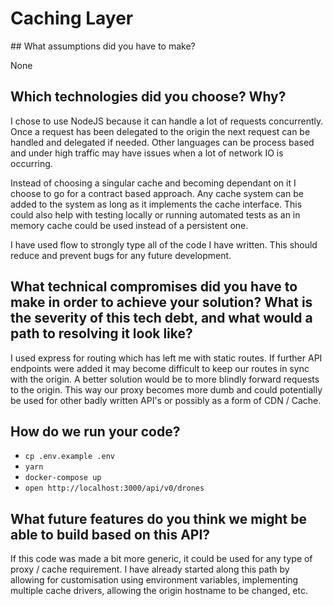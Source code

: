 # Caching Layer

## What assumptions did you have to make?

None

## Which technologies did you choose? Why?

I chose to use NodeJS because it can handle a lot of requests concurrently. Once a request has been delegated to the
origin the next request can be handled and delegated if needed. Other languages can be process based and under high
traffic may have issues when a lot of network IO is occurring.

Instead of choosing a singular cache and becoming dependant on it I choose to go for a contract based approach. Any
cache system can be added to the system as long as it implements the cache interface. This could also help with testing
locally or running automated tests as an in memory cache could be used instead of a persistent one.

I have used flow to strongly type all of the code I have written. This should reduce and prevent bugs for any future
development.

## What technical compromises did you have to make in order to achieve your solution? What is the severity of this tech debt, and what would a path to resolving it look like?

I used express for routing which has left me with static routes. If further API endpoints were added it may become
difficult to keep our routes in sync with the origin. A better solution would be to more blindly forward requests to
the origin. This way our proxy becomes more dumb and could potentially be used for other badly written API's or
possibly as a form of CDN / Cache.

## How do we run your code?

- `cp .env.example .env`
- `yarn`
- `docker-compose up`
- `open http://localhost:3000/api/v0/drones`

## What future features do you think we might be able to build based on this API?

If this code was made a bit more generic, it could be used for any type of proxy / cache requirement. I have already
started along this path by allowing for customisation using environment variables, implementing multiple cache drivers,
allowing the origin hostname to be changed, etc.
